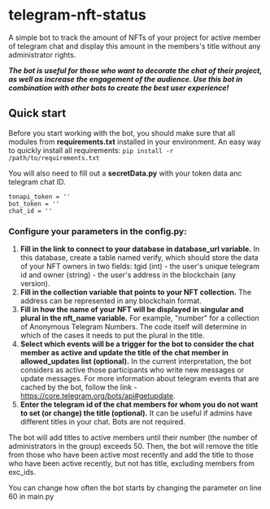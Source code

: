 # telegram-nft-status
A simple bot to track the amount of NFTs of your project for active member of telegram chat and display this amount in the members's title without any administrator rights.

_**The bot is useful for those who want to decorate the chat of their project, as well as increase the engagement of the audience. Use this bot in combination with other bots to create the best user experience!**_

## Quick start

Before you start working with the bot, you should make sure that all modules from **requirements.txt** installed in your environment.
An easy way to quickly install all requirements: `pip install -r /path/to/requirements.txt`

You will also need to fill out a **secretData.py** with your token data anc telegram chat ID.
```
tonapi_token = ''
bot_token = ''
chat_id = ''
```

### Configure your parameters in the config.py:
1. **Fill in the link to connect to your database in database_url variable.** In this database, create a table named verify, which should store the data of your NFT owners in two fields: tgid (int) - the user's unique telegram id and owner (string) - the user's address in the blockchain (any version).
2. **Fill in the collection variable that points to your NFT collection.** The address can be represented in any blockchain format.
3. **Fill in how the name of your NFT will be displayed in singular and plural in the nft_name variable.** For example, "number" for a collection of Anonymous Telegram Numbers. The code itself will determine in which of the cases it needs to put the plural in the title.
4. **Select which events will be a trigger for the bot to consider the chat member as active and update the title of the chat member in allowed_updates list (optional).** In the current interpretation, the bot considers as active those participants who write new messages or update messages. For more information about telegram events that are cached by the bot, follow the link - https://core.telegram.org/bots/api#getupdate.
5. **Enter the telegram id of the chat members for whom you do not want to set (or change) the title (optional).** It can be useful if admins have different titles in your chat. Bots are not required.

The bot will add titles to active members until their number (the number of administrators in the group) exceeds 50. Then, the bot will remove the title from those who have been active most recently and add the title to those who have been active recently, but not has title, excluding members from exc_ids.

You can change how often the bot starts by changing the parameter on line 60 in main.py
